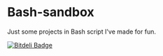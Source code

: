 Bash-sandbox
============

Just some projects in Bash script I've made for fun.

[![Bitdeli Badge](https://d2weczhvl823v0.cloudfront.net/Hellfar/bash-sandbox/trend.png)](https://bitdeli.com/free "Bitdeli Badge")

